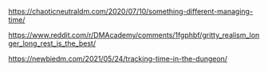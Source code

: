 
https://chaoticneutraldm.com/2020/07/10/something-different-managing-time/

https://www.reddit.com/r/DMAcademy/comments/1fgphbf/gritty_realism_longer_long_rest_is_the_best/

https://newbiedm.com/2021/05/24/tracking-time-in-the-dungeon/
